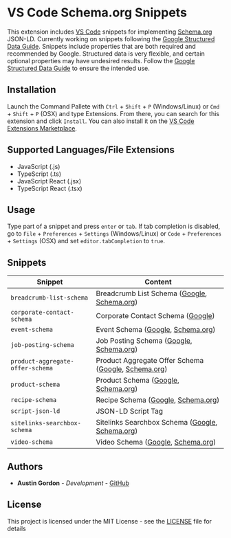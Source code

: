 # VS Code Schema.org Snippets

This extension includes [VS Code](https://code.visualstudio.com/) snippets for implementing [Schema.org](https://www.schema.org/) JSON-LD. Currently working on snippets following the [Google Structured Data Guide](https://developers.google.com/search/docs/guides/intro-structured-data). Snippets include properties that are both required and recommended by Google. Structured data is very flexible, and certain optional properties may have undesired results. Follow the [Google Structured Data Guide](https://developers.google.com/search/docs/guides/intro-structured-data) to ensure the intended use.

## Installation

Launch the Command Pallete with `Ctrl` + `Shift` + `P` (Windows/Linux) or `Cmd` + `Shift` + `P` (OSX) and type Extensions. From there, you can search for this extension and click `Install`. You can also install it on the [VS Code Extensions Marketplace](https://marketplace.visualstudio.com/items?itemName=austinleegordon.vscode-schema-dot-org).

## Supported Languages/File Extensions

* JavaScript (.js)
* TypeScript (.ts)
* JavaScript React (.jsx)
* TypeScript React (.tsx)

## Usage

Type part of a snippet and press `enter` or `tab`. If tab completion is disabled, go to `File` + `Preferences` + `Settings` (Windows/Linux) or `Code` + `Preferences` + `Settings` (OSX) and set `editor.tabCompletion` to `true`.

## Snippets

| Snippet | Content |
| ------- | ------- |
| `breadcrumb-list-schema` | Breadcrumb List Schema ([Google](https://developers.google.com/search/docs/data-types/breadcrumb), [Schema.org](https://schema.org/BreadcrumbList)) |
| `corporate-contact-schema` | Corporate Contact Schema ([Google](https://developers.google.com/search/docs/data-types/corporate-contact)) |
| `event-schema` | Event Schema ([Google](https://developers.google.com/search/docs/data-types/event), [Schema.org](https://schema.org/Event)) |
| `job-posting-schema` | Job Posting Schema ([Google](https://developers.google.com/search/docs/data-types/job-posting), [Schema.org](https://schema.org/JobPosting)) |
| `product-aggregate-offer-schema` | Product Aggregate Offer Schema ([Google](https://developers.google.com/search/docs/data-types/product), [Schema.org](https://schema.org/AggregateOffer)) |
| `product-schema` | Product Schema ([Google](https://developers.google.com/search/docs/data-types/product), [Schema.org](https://schema.org/Product)) |
| `recipe-schema` | Recipe Schema ([Google](https://developers.google.com/search/docs/data-types/recipe), [Schema.org](https://schema.org/Recipe)) |
| `script-json-ld` | JSON-LD Script Tag |
| `sitelinks-searchbox-schema` | Sitelinks Searchbox Schema ([Google](https://developers.google.com/search/docs/data-types/sitelinks-searchbox), [Schema.org](https://schema.org/WebSite)) |
| `video-schema` | Video Schema ([Google](https://developers.google.com/search/docs/data-types/video), [Schema.org](https://schema.org/VideoObject)) |

## Authors

* **Austin Gordon** - *Development* - [GitHub](https://github.com/AustinLeeGordon)

## License

This project is licensed under the MIT License - see the [LICENSE](LICENSE) file for details